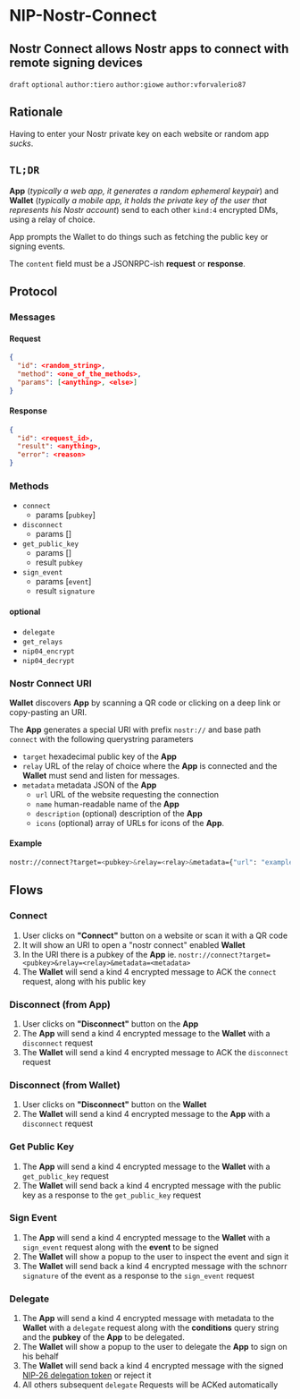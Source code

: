 NIP-Nostr-Connect
======

Nostr Connect allows Nostr apps to connect with remote signing devices
------------------------

`draft` `optional` `author:tiero` `author:giowe` `author:vforvalerio87`

## Rationale

Having to enter your Nostr private key on each website or random app _sucks_.


## `TL;DR`


**App** (*typically a web app, it generates a random ephemeral keypair*) and **Wallet** (*typically a mobile app, it holds the private key of the user that represents his Nostr account*) send to each other `kind:4` encrypted DMs, using a relay of choice. 

App prompts the Wallet to do things such as fetching the public key or signing events.

The `content` field must be a JSONRPC-ish **request** or **response**.

## Protocol

### Messages

#### Request

```json
{
  "id": <random_string>,
  "method": <one_of_the_methods>,
  "params": [<anything>, <else>]
}
```

#### Response

```json
{
  "id": <request_id>,
  "result": <anything>,
  "error": <reason>
}
```

### Methods

- `connect`
  - params [`pubkey`]
- `disconnect`
  - params []
- `get_public_key`
  - params []
  - result `pubkey`
- `sign_event`
  - params [`event`]
  - result `signature`

#### optional

- `delegate`
- `get_relays`
- `nip04_encrypt`
- `nip04_decrypt`


### Nostr Connect URI

**Wallet** discovers **App** by scanning a QR code or clicking on a deep link or copy-pasting an URI.

The **App** generates a special URI with prefix `nostr://` and base path `connect` with the following querystring parameters

- `target` hexadecimal public key of the **App**
- `relay` URL of the relay of choice where the **App** is connected and the **Wallet** must send and listen for messages.
- `metadata`  metadata JSON of the **App** 
    - `url` URL of the website requesting the connection
    - `name` human-readable name of the **App** 
    - `description` (optional) description of the **App**
    - `icons` (optional) array of URLs for icons of the **App**.

#### Example

```sh
nostr://connect?target=<pubkey>&relay=<relay>&metadata={"url": "example.com","name": "Example"}
```



## Flows


### Connect

1. User clicks on **"Connect"** button on a website or scan it with a QR code
2. It will show an URI to open a "nostr connect" enabled **Wallet** 
3. In the URI there is a pubkey of the **App** ie. `nostr://connect?target=<pubkey>&relay=<relay>&metadata=<metadata>`
4. The **Wallet** will send a kind 4 encrypted message to ACK the `connect` request, along with his public key

### Disconnect (from App)

1. User clicks on **"Disconnect"** button on the **App**
2. The **App** will send a kind 4 encrypted message to the **Wallet** with a `disconnect` request
3. The **Wallet** will send a kind 4 encrypted message to ACK the `disconnect` request

### Disconnect (from Wallet)

1. User clicks on **"Disconnect"** button on the **Wallet**
2. The **Wallet** will send a kind 4 encrypted message to the **App** with a `disconnect` request


### Get Public Key

1. The **App** will send a kind 4 encrypted message to the **Wallet** with a `get_public_key` request
3. The **Wallet** will send back a kind 4 encrypted message with the public key as a response to the `get_public_key` request

### Sign Event

1. The **App** will send a kind 4 encrypted message to the **Wallet** with a `sign_event` request along with the **event** to be signed
2. The **Wallet** will show a popup to the user to inspect the event and sign it
3. The **Wallet** will send back a kind 4 encrypted message with the schnorr `signature` of the event as a response to the `sign_event` request

### Delegate

1. The **App** will send a kind 4 encrypted message with metadata to the **Wallet** with a `delegate` request along with the **conditions** query string and the **pubkey** of the **App** to be delegated.
2. The **Wallet** will show a popup to the user to delegate the **App** to sign on his behalf
3. The **Wallet** will send back a kind 4 encrypted message with the signed [NIP-26 delegation token](https://github.com/nostr-protocol/nips/blob/master/26.md) or reject it
4. All others subsequent `delegate` Requests will be ACKed automatically


